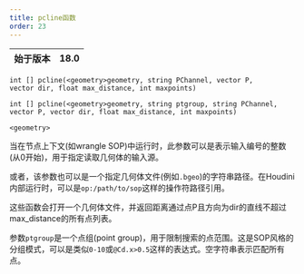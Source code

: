 ```yaml
---
title: pcline函数
order: 23
---
```


| 始于版本 | 18.0 |
| --- | --- |

`int [] pcline(<geometry>geometry, string PChannel, vector P, vector dir, float max_distance, int maxpoints)`

`int [] pcline(<geometry>geometry, string ptgroup, string PChannel, vector P, vector dir, float max_distance, int maxpoints)`

`<geometry>`

当在节点上下文(如wrangle SOP)中运行时，此参数可以是表示输入编号的整数(从0开始)，用于指定读取几何体的输入源。

或者，该参数也可以是一个指定几何体文件(例如`.bgeo`)的字符串路径。在Houdini内部运行时，可以是`op:/path/to/sop`这样的操作符路径引用。

这些函数会打开一个几何体文件，并返回距离通过点P且方向为dir的直线不超过max_distance的所有点列表。

参数`ptgroup`是一个点组(point group)，用于限制搜索的点范围。这是SOP风格的分组模式，可以是类似`0-10`或`@Cd.x>0.5`这样的表达式。空字符串表示匹配所有点。